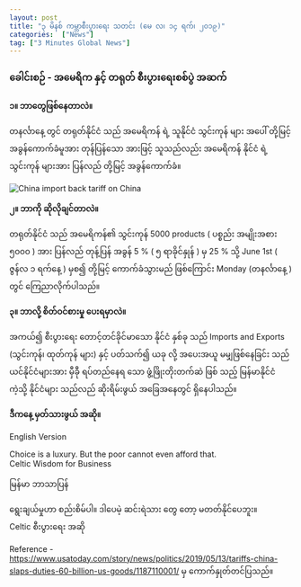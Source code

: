 ```yaml
---
layout: post
title: "၃ မိနစ် ကမ္ဘာစီးပွားရေး သတင်း (မေ လ၊ ၁၄ ရက်၊ ၂၀၁၉)"
categories:  ["News"]
tag: ["3 Minutes Global News"]
---
```


### ခေါင်းစဉ် - အမေရိက နှင့် တရုတ် စီးပွားရေးစစ်ပွဲ အဆက်

**၁။ ဘာတွေဖြစ်နေတာလဲ။**

တနင်္လာနေ့ တွင်  တရုတ်နိုင်ငံ သည် အမေရိကန် ရဲ့ သူနိုင်ငံ   သွင်းကုန် များ အပေါ် တို့မြင့် အခွန်ကောက်ခံမူအား တုန်ပြန်သော အားဖြင့် သူသည်လည်း  အမေရိကန် နိုင်ငံ ရဲ့ သွင်းကုန် များအား ပြန်လည် တို့မြင့် အခွန်ကောက်ခံ။
<!-- more -->

<img src="http://drive.google.com/uc?export=view&id=1roIp5LI7a8etX28jrksIdzOCcKF_4xB1" alt="China import back tariff on China">

**၂။ ဘာကို ဆိုလိုချင်တာလဲ။**

တရုတ်နိုင်ငံ သည် အမေရိကန်၏ သွင်းကုန် 5000 products ( ပစ္စည်း အမျိုးအစား ၅၀၀၀ ) အား ပြန်လည် တုန့်ပြန် အခွန် 5 % ( ၅ ရာခိုင်နှုန် ) မှ 25 % သို့ June 1st ( ဇွန်လ ၁ ရက်နေ့ ) မှစ၍ တို့မြင့် ကောက်ခံသွားမည် ဖြစ်ကြောင်း Monday (တနင်္လာနေ့ )  တွင် ကြေညာလိုက်ပါသည်။

**၃။ ဘာလို့ စိတ်ဝင်စားမှု ပေးရမှာလဲ။**

အကယ်၍ စီးပွားရေး တောင့်တင်ခိုင်မာသော နိုင်ငံ နှစ်ခု သည် Imports and Exports (သွင်းကုန်၊ ထုတ်ကုန် များ) နှင့် ပတ်သက်၍ ယခု လို့ အပေးအယူ မမျှဖြစ်နေခြင်း သည် ယင်နိုင်ငံများအား မှီခီု ရပ်တည်နေရ သော   ဖွံ့ဖြိုးတိုးတက်ဆဲ ဖြစ် သည့်  မြန်မာနိုင်ငံ ကဲ့သို့ နိုင်ငံများ သည်လည် ဆိုးရိမ်းဖွယ် အခြေအနေတွင် ရှိနေပါသည်။

**ဒီကနေ့ မှတ်သားဖွယ် အဆို။**

English Version

Choice is a luxury.
But the poor cannot even afford that.<br />
Celtic Wisdom for Business

မြန်မာ ဘာသာပြန်

ရွေးချယ်မှုဟာ စည်းစိမ်ပါ။
ဒါပေမဲ့ ဆင်းရဲသား တွေ တော့ မတတ်နိုင်ပေဘူး။<br />
Celtic စီးပွားရေး အဆို


Reference -  https://www.usatoday.com/story/news/politics/2019/05/13/tariffs-china-slaps-duties-60-billion-us-goods/1187110001/ မှ ကောက်နှုတ်တင်ပြသည်။
